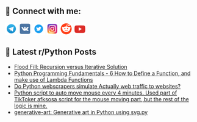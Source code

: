 ## 🔎 Connect with me:
[<img src="https://github.com/bullbesh/bullbesh/blob/main/images/Telegram.png" width="32" height="32" />](https://t.me/bullbesh)
[<img src="https://github.com/bullbesh/bullbesh/blob/main/images/VK.png" width="32" height="32" />](https://vk.com/bullbesh)
[<img src="https://github.com/bullbesh/bullbesh/blob/main/images/Twitter.png" width="32" height="32" />](https://twitter.com/bullbesh1)
[<img src="https://github.com/bullbesh/bullbesh/blob/main/images/Instagram.png" width="32" height="32" />](https://www.instagram.com/bullbesh)
[<img src="https://github.com/bullbesh/bullbesh/blob/main/images/Reddit.png" width="32" height="32" />](https://www.reddit.com/user/bullbesh)
[<img src="https://github.com/bullbesh/bullbesh/blob/main/images/YouTube.png" width="32" height="32" />](https://www.youtube.com/channel/UCtfjRs6uzgq5mfm8S06WTcg)

## 📕 Latest r/Python Posts
<!-- BLOG-POST-LIST:START -->
- [Flood Fill: Recursion versus Iterative Solution](https://www.reddit.com/r/Python/comments/10l3jyx/flood_fill_recursion_versus_iterative_solution/)
- [Python Programming Fundamentals - 6 How to Define a Function, and make use of Lambda Functions](https://www.reddit.com/r/Python/comments/10l344w/python_programming_fundamentals_6_how_to_define_a/)
- [Do Python webscrapers simulate Actually web traffic to websites?](https://www.reddit.com/r/Python/comments/10l25ii/do_python_webscrapers_simulate_actually_web/)
- [Python script to auto move mouse every 4 minutes. Used part of TikToker afksosa script for the mouse moving part, but the rest of the logic is mine.](https://www.reddit.com/r/Python/comments/10l1gmk/python_script_to_auto_move_mouse_every_4_minutes/)
- [generative-art: Generative art in Python using svg.py](https://www.reddit.com/r/Python/comments/10l0mun/generativeart_generative_art_in_python_using_svgpy/)
<!-- BLOG-POST-LIST:END -->
